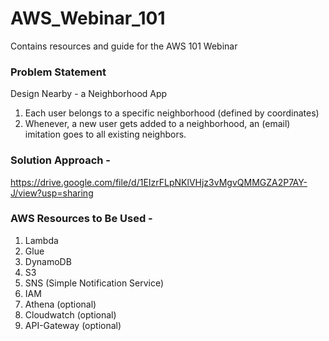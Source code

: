 # AWS_Webinar_101
Contains resources and guide for the AWS 101 Webinar

### Problem Statement
Design Nearby - a Neighborhood App
1. Each user belongs to a specific neighborhood (defined by coordinates)
1. Whenever, a new user gets added to a neighborhood, an (email) imitation goes to all existing neighbors.

### Solution Approach -
https://drive.google.com/file/d/1EIzrFLpNKlVHjz3vMgvQMMGZA2P7AY-J/view?usp=sharing

### AWS Resources to Be Used -
1. Lambda
1. Glue
1. DynamoDB
1. S3
1. SNS (Simple Notification Service)
1. IAM
1. Athena (optional)
1. Cloudwatch (optional)
1. API-Gateway (optional)






